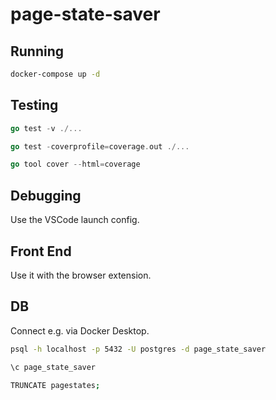 # page-state-saver

## Running

```bash
docker-compose up -d
```

## Testing

```go
go test -v ./...

go test -coverprofile=coverage.out ./...

go tool cover --html=coverage
```

## Debugging

Use the VSCode launch config.

## Front End

Use it with the browser extension.

## DB

Connect e.g. via Docker Desktop.

```bash
psql -h localhost -p 5432 -U postgres -d page_state_saver

\c page_state_saver

TRUNCATE pagestates;
```
